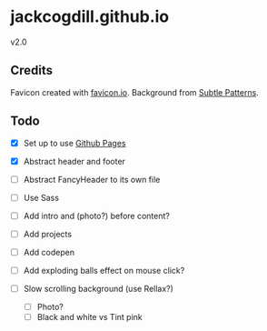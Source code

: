# jackcogdill.github.io
v2.0

## Credits

Favicon created with [favicon.io](https://favicon.io/).
Background from [Subtle Patterns](https://www.toptal.com/designers/subtlepatterns/).

## Todo

- [x] Set up to use [Github Pages](https://github.com/facebook/create-react-app/blob/master/packages/react-scripts/template/README.md#github-pages)
- [x] Abstract header and footer
- [ ] Abstract FancyHeader to its own file
- [ ] Use Sass

- [ ] Add intro and (photo?) before content?
- [ ] Add projects
- [ ] Add codepen
- [ ] Add exploding balls effect on mouse click?
- [ ] Slow scrolling background (use Rellax?)
    - [ ] Photo?
    - [ ] Black and white vs Tint pink
